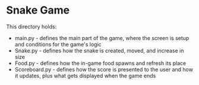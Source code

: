 # **Snake Game**
This directory holds:
- main.py - defines the main part of the game, where the screen is setup and conditions for the game's logic
- Snake.py - defines how the snake is created, moved, and increase in size
- Food.py - defines how the in-game food spawns and refresh its place
- Scoreboard.py - defines how the score is presented to the user and how it updates, plus what gets displayed when the game ends
